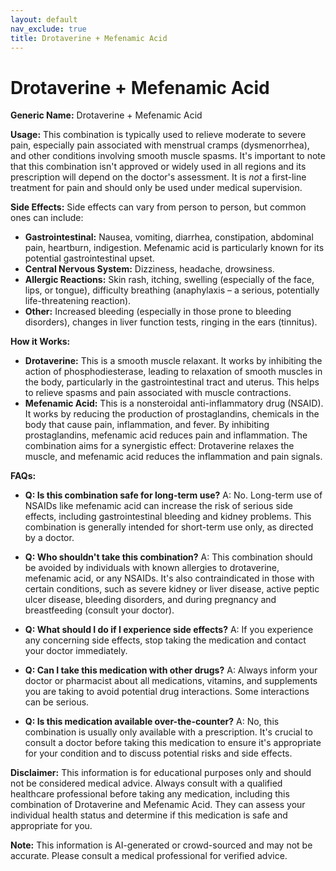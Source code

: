 ```yaml
---
layout: default
nav_exclude: true
title: Drotaverine + Mefenamic Acid
---
```


# Drotaverine + Mefenamic Acid

**Generic Name:** Drotaverine + Mefenamic Acid

**Usage:** This combination is typically used to relieve moderate to severe pain, especially pain associated with menstrual cramps (dysmenorrhea), and other conditions involving smooth muscle spasms.  It's important to note that this combination isn't approved or widely used in all regions and its prescription will depend on the doctor's assessment.  It is *not* a first-line treatment for pain and should only be used under medical supervision.

**Side Effects:**  Side effects can vary from person to person, but common ones can include:

* **Gastrointestinal:** Nausea, vomiting, diarrhea, constipation, abdominal pain, heartburn, indigestion.  Mefenamic acid is particularly known for its potential gastrointestinal upset.
* **Central Nervous System:** Dizziness, headache, drowsiness.
* **Allergic Reactions:**  Skin rash, itching, swelling (especially of the face, lips, or tongue), difficulty breathing (anaphylaxis – a serious, potentially life-threatening reaction).
* **Other:**  Increased bleeding (especially in those prone to bleeding disorders), changes in liver function tests, ringing in the ears (tinnitus).

**How it Works:**

* **Drotaverine:** This is a smooth muscle relaxant. It works by inhibiting the action of phosphodiesterase, leading to relaxation of smooth muscles in the body, particularly in the gastrointestinal tract and uterus. This helps to relieve spasms and pain associated with muscle contractions.
* **Mefenamic Acid:** This is a nonsteroidal anti-inflammatory drug (NSAID). It works by reducing the production of prostaglandins, chemicals in the body that cause pain, inflammation, and fever.  By inhibiting prostaglandins, mefenamic acid reduces pain and inflammation.  The combination aims for a synergistic effect: Drotaverine relaxes the muscle, and mefenamic acid reduces the inflammation and pain signals.

**FAQs:**

* **Q: Is this combination safe for long-term use?** A: No.  Long-term use of NSAIDs like mefenamic acid can increase the risk of serious side effects, including gastrointestinal bleeding and kidney problems.  This combination is generally intended for short-term use only, as directed by a doctor.

* **Q: Who shouldn't take this combination?** A:  This combination should be avoided by individuals with known allergies to drotaverine, mefenamic acid, or any NSAIDs.  It's also contraindicated in those with certain conditions, such as severe kidney or liver disease, active peptic ulcer disease, bleeding disorders, and during pregnancy and breastfeeding (consult your doctor).

* **Q: What should I do if I experience side effects?** A: If you experience any concerning side effects, stop taking the medication and contact your doctor immediately.

* **Q: Can I take this medication with other drugs?** A:  Always inform your doctor or pharmacist about all medications, vitamins, and supplements you are taking to avoid potential drug interactions. Some interactions can be serious.

* **Q: Is this medication available over-the-counter?** A:  No, this combination is usually only available with a prescription.  It's crucial to consult a doctor before taking this medication to ensure it's appropriate for your condition and to discuss potential risks and side effects.


**Disclaimer:** This information is for educational purposes only and should not be considered medical advice. Always consult with a qualified healthcare professional before taking any medication, including this combination of Drotaverine and Mefenamic Acid.  They can assess your individual health status and determine if this medication is safe and appropriate for you.


**Note:** This information is AI-generated or crowd-sourced and may not be accurate. Please consult a medical professional for verified advice.